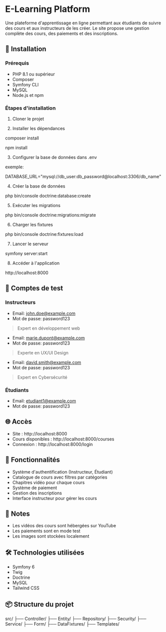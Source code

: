 # E-Learning Platform

Une plateforme d'apprentissage en ligne permettant aux étudiants de suivre des cours et aux instructeurs de les créer. Le site propose une gestion complète des cours, des paiements et des inscriptions.

## 🚀 Installation

### Prérequis
- PHP 8.1 ou supérieur
- Composer
- Symfony CLI
- MySQL
- Node.js et npm

### Étapes d'installation

1. Cloner le projet

2. Installer les dépendances

composer install

npm install

3. Configurer la base de données dans .env

exemple:

DATABASE_URL="mysql://db_user:db_password@localhost:3306/db_name"

4. Créer la base de données

php bin/console doctrine:database:create

5. Exécuter les migrations

php bin/console doctrine:migrations:migrate

6. Charger les fixtures

php bin/console doctrine:fixtures:load

7. Lancer le serveur

symfony server:start

8. Accéder à l'application

http://localhost:8000   


## 🔑 Comptes de test

### Instructeurs
- Email: john.doe@example.com
- Mot de passe: password123
> Expert en développement web

- Email: marie.dupont@example.com
- Mot de passe: password123
> Experte en UX/UI Design

- Email: david.smith@example.com
- Mot de passe: password123
> Expert en Cybersécurité

### Étudiants
- Email: etudiant1@example.com
- Mot de passe: password123

## 🌐 Accès

- Site : http://localhost:8000
- Cours disponibles : http://localhost:8000/courses
- Connexion : http://localhost:8000/login

## 📱 Fonctionnalités

- Système d'authentification (Instructeur, Étudiant)
- Catalogue de cours avec filtres par catégories
- Chapitres vidéo pour chaque cours
- Système de paiement
- Gestion des inscriptions
- Interface instructeur pour gérer les cours

## 📝 Notes

- Les vidéos des cours sont hébergées sur YouTube
- Les paiements sont en mode test
- Les images sont stockées localement

## 🛠 Technologies utilisées

- Symfony 6
- Twig
- Doctrine
- MySQL
- Tailwind CSS


## 📦 Structure du projet

src/
├── Controller/
├── Entity/
├── Repository/
├── Security/
├── Service/
├── Form/
├── DataFixtures/
├── Templates/



